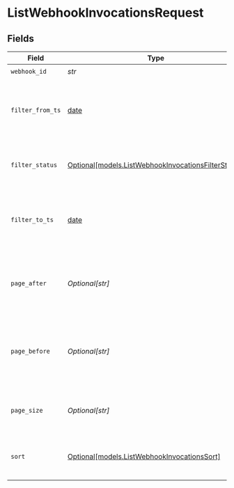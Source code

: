 # ListWebhookInvocationsRequest


## Fields

| Field                                                                                                  | Type                                                                                                   | Required                                                                                               | Description                                                                                            |
| ------------------------------------------------------------------------------------------------------ | ------------------------------------------------------------------------------------------------------ | ------------------------------------------------------------------------------------------------------ | ------------------------------------------------------------------------------------------------------ |
| `webhook_id`                                                                                           | *str*                                                                                                  | :heavy_check_mark:                                                                                     | Webhook id                                                                                             |
| `filter_from_ts`                                                                                       | [date](https://docs.python.org/3/library/datetime.html#date-objects)                                   | :heavy_minus_sign:                                                                                     | Filters invocations by from timestamp. Use ISO 8601 UTC format                                         |
| `filter_status`                                                                                        | [Optional[models.ListWebhookInvocationsFilterStatus]](../models/listwebhookinvocationsfilterstatus.md) | :heavy_minus_sign:                                                                                     | Filters invocations by invocation status                                                               |
| `filter_to_ts`                                                                                         | [date](https://docs.python.org/3/library/datetime.html#date-objects)                                   | :heavy_minus_sign:                                                                                     | Filters invocations by timestamp. Use ISO 8601 UTC format                                              |
| `page_after`                                                                                           | *Optional[str]*                                                                                        | :heavy_minus_sign:                                                                                     | Includes the next page of invocations with defined size                                                |
| `page_before`                                                                                          | *Optional[str]*                                                                                        | :heavy_minus_sign:                                                                                     | Includes the previous page of invocations with defined size                                            |
| `page_size`                                                                                            | *Optional[str]*                                                                                        | :heavy_minus_sign:                                                                                     | Defines a specific number of invocations per page                                                      |
| `sort`                                                                                                 | [Optional[models.ListWebhookInvocationsSort]](../models/listwebhookinvocationssort.md)                 | :heavy_minus_sign:                                                                                     | Defines a invocation attribute to sort invocations                                                     |
